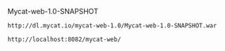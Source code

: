 Mycat-web-1.0-SNAPSHOT

```shell
http://dl.mycat.io/mycat-web-1.0/Mycat-web-1.0-SNAPSHOT.war
```

```shell
http://localhost:8082/mycat-web/
```
